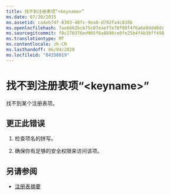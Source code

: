 ```yaml
---
title: 找不到注册表项“<keyname>”
ms.date: 07/20/2015
ms.assetid: ca4eb74f-8303-48fc-9ea8-d792fa4c810b
ms.openlocfilehash: 7ae6662bcb75c07eaef7e78f98f4f6a6e0dd40dc
ms.sourcegitcommit: f8c270376ed905f6a8896ce0fe25b4f4b38ff498
ms.translationtype: MT
ms.contentlocale: zh-CN
ms.lasthandoff: 06/04/2020
ms.locfileid: "84358019"
---
```

# <a name="registry-key-keyname-could-not-be-found"></a>找不到注册表项“\<keyname>”
找不到某个注册表项。  
  
## <a name="to-correct-this-error"></a>更正此错误  
  
1. 检查项名的拼写。  
  
2. 确保你有足够的安全权限来访问该项。  
  
## <a name="see-also"></a>另请参阅

- [注册表摘要](../language-reference/keywords/registry-summary.md)
